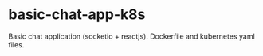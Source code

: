# basic-chat-app-k8s
Basic chat application (socketio + reactjs). Dockerfile and kubernetes yaml files.
